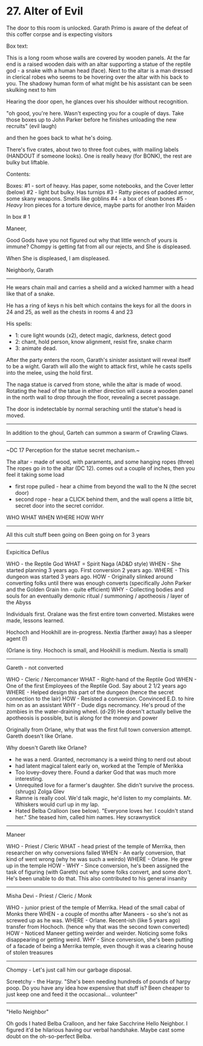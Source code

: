 # 27. Alter of Evil

The door to this room is unlocked. Garath Primo is aware of the defeat
of this coffer corpse and is expecting visitors

Box text:

This is a long room whose walls are covered by wooden panels.
At the far end is a raised wooden dais with an altar supporting a statue
of the reptile god - a snake with a human head (face).
Next to the altar is a man dressed in clerical robes who seems to be
hovering over the altar with his back to you.
The shadowy human form of what might be his
assistant can be seen skulking next to him

Hearing the door open, he glances over his shoulder without recognition.

"oh good, you're here. Wasn't expecting you for a couple of days.
Take those boxes up to John Parker before he finishes unloading the new recruits"
(evil laugh)

and then he goes back to what he's doing.

There's five crates, about two to three foot cubes, with mailing labels
(HANDOUT if someone looks).  One is really heavy (for BONK), the rest are
bulky but liftable.

Contents:

Boxes:
  #1 - sort of heavy.  Has paper, some notebooks, and the Cover letter (below)
  #2 - light but bulky. Has turnips
  #3 - Ratty pieces of padded armor, some skany weapons. Smells like goblins
  #4 - a box of clean bones
  #5 - *Heavy* Iron pieces for a torture device, maybe parts for another Iron Maiden


In box # 1

  Maneer,

  Good Gods have you not figured out why that little wench of yours
  is immune?  Chompy is getting fat from all our rejects, and She
  is displeased.

  When She is displeased, I am displeased.

  Neighborly,
  Garath

----------



He wears chain mail and carries a sheild and a wicked hammer with a head
like that of a snake.

He has a ring of keys n his belt which contains the keys for all the
doors in 24 and 25, as well as the chests in rooms 4 and 23

His spells:
* 1: cure light wounds (x2), detect magic, darkness, detect good
* 2: chant, hold person, know alignment, resist fire, snake charm
* 3: animate dead.

After the party enters the room, Garath's sinister assistant will
reveal itself to be a wight.  Garath will allo the wight to attack
first, while he casts spells into the melee, using the hold first.

The naga statue is carved from stone, while the altar is made of wood.
Rotating the head of the tatue in either direction will cause a wooden
panel in the north wall to drop through the floor, revealing a secret 
passage.

The door is indetectable by normal seraching until the statue's head
is moved.

----------

In addition to the ghoul, Garteh can summon a swarm of Crawling Claws.

----------


~DC 17 Perception for the statue secret mechanism.~

The altar - made of wood, with paraments, and some hanging ropes (three)
The ropes go *in* to the altar (DC 12).
comes out a couple of inches, then you feel it taking some load
* first rope pulled - hear a chime from beyond the wall to the N (the secret door)
* second rope - hear a CLICK behind them, and the wall opens a little bit,
  secret door into the secret corridor.

WHO WHAT WHEN WHERE HOW WHY

----------

All this cult stuff been going on Been going on for 3 years

---

Expicitica Defilus

WHO - the Reptile God
WHAT = Spirit Naga (AD&D style)
WHEN - She started planning 3 years ago. First conversion 2 years ago.
WHERE - This dungeon was started 3 years ago.
HOW - Originally slinked around converting folks until there was enough converts
     (specifically John Parker and the Golden Grain Inn - quite efficient)
WHY - Collecting bodies and souls for an eventually demonic ritual / summoning
      / apotheosis / layer of the Abyss

Individuals first. Oralane was the first entire town converted. Mistakes were made,
lessons learned.

Hochoch and Hookhill are in-progress.
Nextia (farther away) has a sleeper agent (!)

(Orlane is tiny. Hochoch is small, and Hookhill is medium. Nextia is small)


---

Gareth - not converted

WHO - Cleric / Nercomancer
WHAT - Right-hand of the Reptile God
WHEN - One of the first Employees of the Reptile God. Say about 2 1/2 years ago
WHERE - Helped design this part of the dungeon (hence the secret connection to the lair)
HOW - Resisted a conversion. Convinced E.D. to hire him on as an assistant
WHY - Dude digs necromancy.  He's proud of the zombies in the water-draining wheel. (d-29)
      He doesn't actually belive the apotheosis is possible, but is along for the
      money and power

Originally from Orlane, why that was the first full town conversion attempt.
Gareth doesn't like Orlane.

Why doesn't Gareth like Orlane?
  * he was a nerd. Granted, necromancy is a weird thing to nerd out about
  * had latent magical talent early on, worked at the Temple of Merikka
  * Too lovey-dovey there.  Found a darker God that was much more interesting.
  * Unrequited love for a farmer's daughter.  She didn't survive the process.
    (shrugs)  Zolga Glev
  * Ramne is really cool.  We'd talk magic, he'd listen to my complaints.
    Mr. Whiskers would curl up in my lap.
  * Hated Belba Cralloon (see below).  "Everyone loves her. I couldn't stand 
    her."  She teased him, called him names.  Hey scrawnystick

---
Maneer

WHO - Priest / Cleric
WHAT - head priest of the temple of Merrika, then researcher on why conversions failed
WHEN - An early conversion, that kind of went wrong (why he was such a weirdo)
WHERE - Orlane. He grew up in the temple
HOW - 
WHY - Since conversion, he's been assigned the task of figuring (with Gareth) out why
      some folks convert, and some don't.  He's been unable to do that.  This also
      contributed to his general insanity


---
Misha Devi - Priest / Cleric / Monk

WHO - junior priest of the temple of Merrika.  Head of the small cabal of Monks there
WHEN - a couple of months after Maneers - so she's not as screwed up as he was.
WHERE - Orlane.  Recent-ish (like 5 years ago) transfer from Hochoch. (hence why
        that was the second town converted)
HOW - Noticed Maneer getting weirder and weirder. Noticing some folks disappearing
      or getting weird.
WHY - Since conversion, she's been putting of a facade of being a Merrika temple,
      even though it was a clearing house of stolen treasures

----------

Chompy - Let's just call him our garbage disposal.

Screetchy - the Harpy.  "She's been needing hundreds of pounds of harpy poop.
Do you have any idea how expensive that stuff is?  Been cheaper to just keep one
and feed it the occasional... volunteer"


----------

"Hello Neighbor"

Oh gods I hated Belba Cralloon, and her fake Sacchrine Hello Neighbor. I figured it'd
be hilarious having our verbal handshake.  Maybe cast some doubt on the oh-so-perfect
Belba. <spits>

